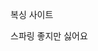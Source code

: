 복싱 사이트 
<!-- Section 2. GUI로 add. commit, push 하기 -->


<!-- 밑의 코드는 
     Section 2. conflict 실습 수업 (충돌을 위함) -->
<!-- 스파링 싫어요 -->
<!-- 밑의 코드는
     Section 2. conflict 실습 수업 -->
<!-- 스파링 좋아요 -->

<!-- conflict 해결 -->
스파링 좋지만 싫어요